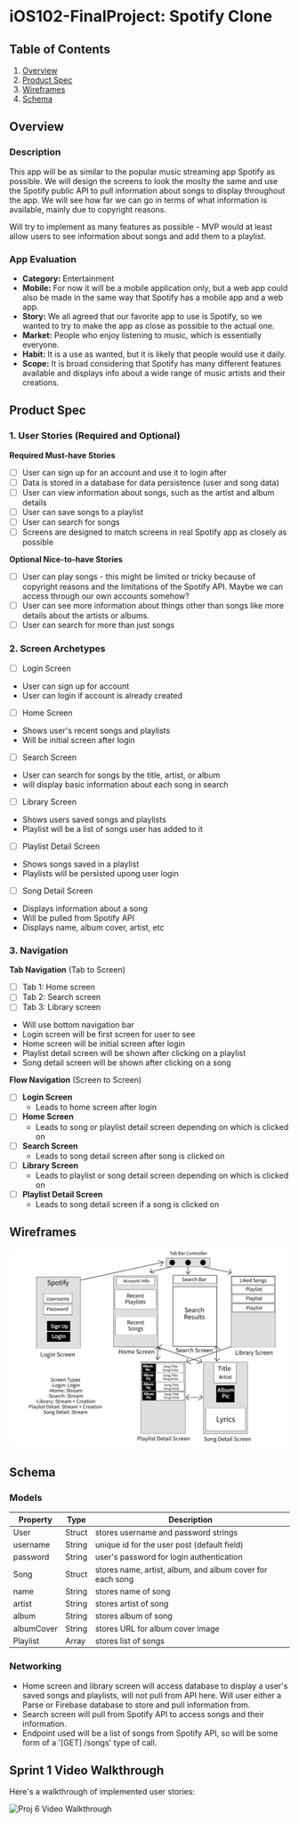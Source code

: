 # iOS102-FinalProject: Spotify Clone

## Table of Contents

1. [Overview](#Overview)
2. [Product Spec](#Product-Spec)
3. [Wireframes](#Wireframes)
4. [Schema](#Schema)

## Overview

### Description

This app will be as similar to the popular music streaming app Spotify as possible. We will design the screens to look the moslty the same and use the Spotify public API to pull information about songs to display throughout the app. We will see how far we can go in terms of what information is available, mainly due to copyright reasons.

Will try to implement as many features as possible - MVP would at least allow users to see information about songs and add them to a playlist.

### App Evaluation

- **Category:** Entertainment
- **Mobile:** For now it will be a mobile application only, but a web app could also be made in the same way that Spotify has a mobile app and a web app.
- **Story:**  We all agreed that our favorite app to use is Spotify, so we wanted to try to make the app as close as possible to the actual one.
- **Market:** People who enjoy listening to music, which is essentially everyone.
- **Habit:** It is a use as wanted, but it is likely that people would use it daily.
- **Scope:** It is broad considering that Spotify has many different features available and displays info about a wide range of music artists and their creations.

## Product Spec

### 1. User Stories (Required and Optional)

**Required Must-have Stories**

- [ ] User can sign up for an account and use it to login after
- [ ] Data is stored in a database for data persistence (user and song data)
- [ ] User can view information about songs, such as the artist and album details
- [ ] User can save songs to a playlist
- [ ] User can search for songs
- [ ] Screens are designed to match screens in real Spotify app as closely as possible

**Optional Nice-to-have Stories**

- [ ] User can play songs - this might be limited or tricky because of copyright reasons and the limitations of the Spotify API. Maybe we can access through our own accounts somehow?
- [ ] User can see more information about things other than songs like more details about the artists or albums.
- [ ] User can search for more than just songs

### 2. Screen Archetypes
- [ ] Login Screen
* User can sign up for account
* User can login if account is already created

- [ ] Home Screen
* Shows user's recent songs and playlists
* Will be initial screen after login

- [ ] Search Screen
* User can search for songs by the title, artist, or album
* will display basic information about each song in search

- [ ] Library Screen
* Shows users saved songs and playlists
* Playlist will be a list of songs user has added to it

- [ ] Playlist Detail Screen
* Shows songs saved in a playlist
* Playlists will be persisted upong user login

- [ ] Song Detail Screen
* Displays information about a song
* Will be pulled from Spotify API
* Displays name, album cover, artist, etc

### 3. Navigation

**Tab Navigation** (Tab to Screen)

- [ ] Tab 1: Home screen
- [ ] Tab 2: Search screen
- [ ] Tab 3: Library screen
- Will use bottom navigation bar
- Login screen will be first screen for user to see
- Home screen will be initial screen after login
- Playlist detail screen will be shown after clicking on a playlist
- Song detail screen will be shown after clicking on a song

**Flow Navigation** (Screen to Screen)

- [ ] **Login Screen**
  * Leads to home screen after login
- [ ] **Home Screen**
  * Leads to song or playlist detail screen depending on which is clicked on
- [ ] **Search Screen**
  * Leads to song detail screen after song is clicked on 
- [ ] **Library Screen**
  * Leads to playlist or song detail screen depending on which is clicked on
- [ ] **Playlist Detail Screen**
  * Leads to song detail screen if a song is clicked on

## Wireframes

<img src="https://github.com/iOS102-CodePath-Spr24/iOS102-FinalProject/blob/main/Wireframe%20Image.png" width=600>

## Schema 


### Models

| Property | Type   | Description                                  |
|----------|--------|----------------------------------------------|
| User      | Struct    | stores username and password strings
| username | String | unique id for the user post (default field)   |
| password | String | user's password for login authentication      |
| Song      | Struct    | stores name, artist, album, and album cover for each song
| name      | String   | stores name of song
| artist      | String   | stores artist of song
| album      | String   | stores album of song
| albumCover      | String   | stores URL for album cover image
| Playlist      | Array   | stores list of songs


### Networking
- Home screen and library screen will access database to display a user's saved songs and playlists, will not pull from API here. Will user either a Parse or Firebase database to store and pull information from.
- Search screen will pull from Spotify API to access songs and their information.
- Endpoint used will be a list of songs from Spotify API, so will be some form of a '[GET] /songs' type of call.

## Sprint 1 Video Walkthrough

Here's a walkthrough of implemented user stories:

<img src='iOS102-Proj6-Walkthrough.gif' title='Group Proj Sprint 1 Walkthrough gif' width='' alt='Proj 6 Video Walkthrough' />

